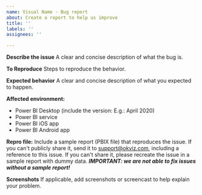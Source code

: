 ```yaml
---
name: Visual Name - Bug report
about: Create a report to help us improve
title: ''
labels: ''
assignees: ''

---
```


**Describe the issue**
A clear and concise description of what the bug is.

**To Reproduce**
Steps to reproduce the behavior.

**Expected behavior**
A clear and concise description of what you expected to happen.

**Affected environment:**
 - Power BI Desktop (include the version: E.g.: April 2020)
 - Power BI service
 - Power BI iOS app
 - Power BI Android app

**Repro file:**
Include a sample report (PBIX file) that reproduces the issue. If you can't publicly share it, send it to support@okviz.com, including a reference to this issue. If you can't share it, please recreate the issue in a sample report with dummy data.
***IMPORTANT: we are not able to fix issues without a sample report!***

**Screenshots**
If applicable, add screenshots or screencast to help explain your problem.
